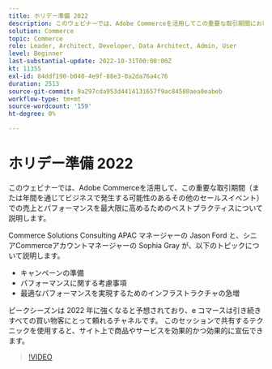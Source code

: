 ```yaml
---
title: ホリデー準備 2022
description: このウェビナーでは、Adobe Commerceを活用してこの重要な取引期間における売上と業績を最大限に高めるためのベストプラクティスについて説明します。
solution: Commerce
topic: Commerce
role: Leader, Architect, Developer, Data Architect, Admin, User
level: Beginner
last-substantial-update: 2022-10-31T00:00:00Z
kt: 11355
exl-id: 84ddf190-b040-4e9f-88e3-0a2da76a4c76
duration: 2513
source-git-commit: 9a297cda953d4414131657f9ac84580aea0eabeb
workflow-type: tm+mt
source-wordcount: '159'
ht-degree: 0%

---
```


# ホリデー準備 2022

このウェビナーでは、Adobe Commerceを活用して、この重要な取引期間（または年間を通じてビジネスで発生する可能性のあるその他のセールスイベント）での売上とパフォーマンスを最大限に高めるためのベストプラクティスについて説明します。

Commerce Solutions Consulting APAC マネージャーの Jason Ford と、シニアCommerceアカウントマネージャーの Sophia Gray が、以下のトピックについて説明します。

* キャンペーンの準備
* パフォーマンスに関する考慮事項
* 最適なパフォーマンスを実現するためのインフラストラクチャの急増

ピークシーズンは 2022 年に強くなると予想されており、e コマースは引き続きすべての買い物客にとって頼れるチャネルです。 このセッションで共有するテクニックを使用すると、サイト上で商品やサービスを効果的かつ効果的に宣伝できます。

>[!VIDEO](https://video.tv.adobe.com/v/3410542/?quality=12&learn=on)
